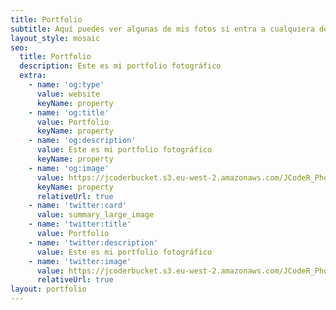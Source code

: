 ```yaml
---
title: Portfolio
subtitle: Aquí puedes ver algunas de mis fotos si entra a cualquiera de ellas podrá ver más información.
layout_style: mosaic
seo:
  title: Portfolio
  description: Este es mi portfolio fotográfico
  extra:
    - name: 'og:type'
      value: website
      keyName: property
    - name: 'og:title'
      value: Portfolio
      keyName: property
    - name: 'og:description'
      value: Este es mi portfolio fotográfico
      keyName: property
    - name: 'og:image'
      value: https://jcoderbucket.s3.eu-west-2.amazonaws.com/JCodeR_Photography/mini-lince-iberico-1.jpg
      keyName: property
      relativeUrl: true
    - name: 'twitter:card'
      value: summary_large_image
    - name: 'twitter:title'
      value: Portfolio
    - name: 'twitter:description'
      value: Este es mi portfolio fotográfico
    - name: 'twitter:image'
      value: https://jcoderbucket.s3.eu-west-2.amazonaws.com/JCodeR_Photography/mini-lince-iberico-1.jpg
      relativeUrl: true
layout: portfolio
---
```

